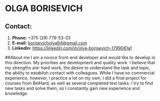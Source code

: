 # OLGA BORISEVICH

## Contact:
1. **Phone:** +375 (29) 779-53-33
2. **E-mail:** borisevicholya94@gmail.com
3. **LinkedIn:** https://linkedin.com/in/olya-borisevich-1799061a1

##About me
I am a novice front-end developer and would like to develop in this direction.
My priorities are development and quality work. I believe that my strengths are: hard work, the desire to understand the task and topic, the ability to establish contact with colleagues.
While I have no commercial experience, however, I practice a lot on my own, I did a final project for courses from BelHard, as well as several completed test tasks.
I try to find new tasks and solve them, so I constantly gain new experience and knowledge.
